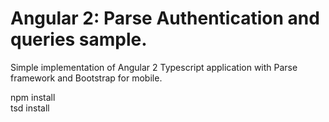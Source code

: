 # Angular 2: Parse Authentication and queries sample.

Simple implementation of Angular 2 Typescript application with Parse framework and Bootstrap for mobile.
  
npm install  
tsd install  



